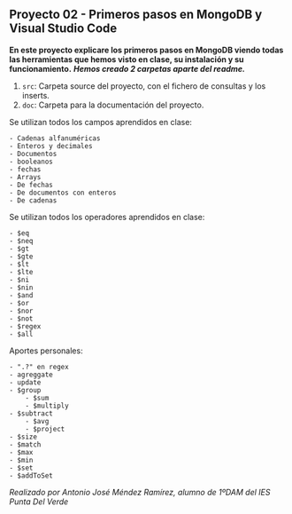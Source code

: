 ## Proyecto 02 - Primeros pasos en MongoDB y Visual Studio Code
**En este proyecto explicare los primeros pasos en MongoDB viendo todas las herramientas que hemos visto en clase, su instalación y su funcionamiento.**
***Hemos creado 2 carpetas aparte del readme.***
1. `src`: Carpeta source del proyecto, con el fichero de consultas y los inserts.
2. `doc`: Carpeta para la documentación del proyecto.

Se utilizan todos los campos aprendidos en clase:

    - Cadenas alfanuméricas
    - Enteros y decimales
    - Documentos 
    - booleanos
    - fechas
    - Arrays
	- De fechas
	- De documentos con enteros
	- De cadenas

Se utilizan todos los operadores aprendidos en clase:

    - $eq
    - $neq
    - $gt
    - $gte
    - $lt
    - $lte
    - $ni
    - $nin
    - $and
    - $or
    - $nor
    - $not
    - $regex
    - $all

Aportes personales:

    - ".?" en regex
    - agreggate
    - update
	- $group
        - $sum
        - $multiply
	- $subtract
        - $avg
        - $project
	- $size
	- $match
	- $max
	- $min
	- $set
	- $addToSet

_Realizado por Antonio José Méndez Ramírez, alumno de 1ºDAM del IES Punta Del Verde_
